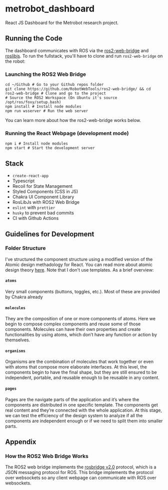 # metrobot_dashboard
React JS Dashboard for the Metrobot research project. 

## Running the Code

The dashboard communicates with ROS via the [ros2-web-bridge](https://github.com/RobotWebTools/ros2-web-bridge/) and [roslibjs](https://github.com/RobotWebTools/roslibjs). To run the fullstack, you'll have to clone and run `ros2-web-bridge` on the robot:

### Launching the ROS2 Web Bridge

```shell script
cd ~/Github # Go to your Github repos folder
git clone https://github.com/RobotWebTools/ros2-web-bridge/ && cd ros2-web-bridge # Clone and go to the project
# Source the ROS2 Workspace (On Ubuntu it's source /opt/ros/foxy/setup.bash)
npm install # Install node modules
npm run wsserver # Run the web server
```

You can learn more about how the ros2-web-bridge works below.

### Running the React Webpage (development mode)
```shell script
npm i # Install node modules
npm start # Start the development server
```

## Stack
- `create-react-app`
- Typescript
- Recoil for State Management
- Styled Components (CSS in JS)
- Chakra UI Component Library
- RosLibJs with ROS2 Web Bridge
- `eslint` with `prettier`
- `husky` to prevent bad commits
- CI with Github Actions

## Guidelines for Development

### Folder Structure
I've structured the component structure using a modified version of the Atomic design methadology for React. You can read more about atomic design theory [here](https://blog.usejournal.com/thinking-about-react-atomically-608c865d2262). Note that I don't use templates. As a brief overview:

#### `atoms`
Very small components (buttons, toggles, etc.). Most of these are provided by Chakra already

#### `molecules`
They are the composition of one or more components of atoms. Here we begin to compose complex components and reuse some of those components. Molecules can have their own properties and create functionalities by using atoms, which don’t have any function or action by themselves.

#### `organisms`
Organisms are the combination of molecules that work together or even with atoms that compose more elaborate interfaces. At this level, the components begin to have the final shape, but they are still ensured to be independent, portable, and reusable enough to be reusable in any content.

#### `pages`
Pages are the navigate parts of the application and it’s where the components are distributed in one specific template. The components get real content and they’re connected with the whole application. At this stage, we can test the efficiency of the design system to analyze if all the components are independent enough or if we need to split them into smaller parts.

## Appendix

### How the ROS2 Web Bridge Works
The ROS2 web bridge implements the [rosbridge v2.0](https://github.com/RobotWebTools/rosbridge_suite/blob/develop/ROSBRIDGE_PROTOCOL.md) protocol, which is a JSON messaging protocol for ROS. This bridge implements the protocol over websockets so any client webpage can communicate with ROS over websockets.
